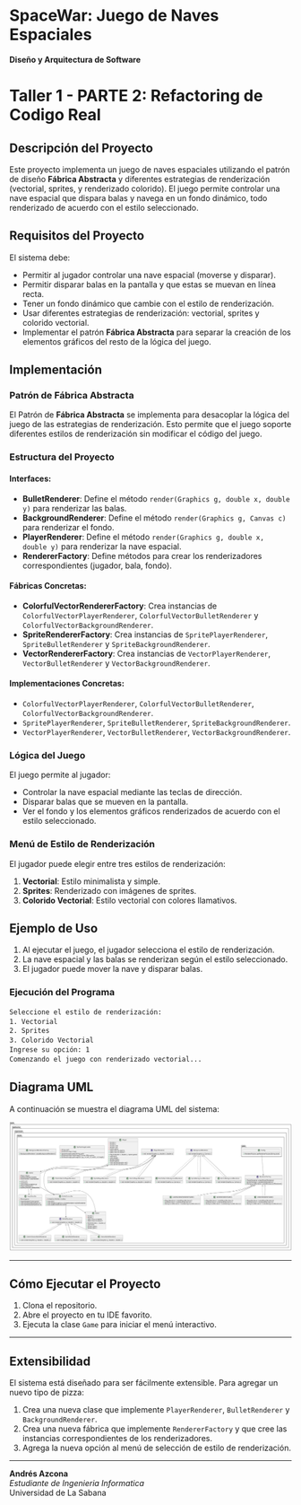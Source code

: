 # SpaceWar: Juego de Naves Espaciales  
**Diseño y Arquitectura de Software**  

# Taller 1 - PARTE 2: Refactoring de Codigo Real

## Descripción del Proyecto  
Este proyecto implementa un juego de naves espaciales utilizando el patrón de diseño **Fábrica Abstracta** y diferentes estrategias de renderización (vectorial, sprites, y renderizado colorido). El juego permite controlar una nave espacial que dispara balas y navega en un fondo dinámico, todo renderizado de acuerdo con el estilo seleccionado.  

## Requisitos del Proyecto  
El sistema debe:  

- Permitir al jugador controlar una nave espacial (moverse y disparar).  
- Permitir disparar balas en la pantalla y que estas se muevan en línea recta.  
- Tener un fondo dinámico que cambie con el estilo de renderización.  
- Usar diferentes estrategias de renderización: vectorial, sprites y colorido vectorial.  
- Implementar el patrón **Fábrica Abstracta** para separar la creación de los elementos gráficos del resto de la lógica del juego.  

## Implementación  

### Patrón de Fábrica Abstracta  
El Patrón de **Fábrica Abstracta** se implementa para desacoplar la lógica del juego de las estrategias de renderización. Esto permite que el juego soporte diferentes estilos de renderización sin modificar el código del juego.  

### Estructura del Proyecto  

#### Interfaces:  
- **BulletRenderer**: Define el método `render(Graphics g, double x, double y)` para renderizar las balas.  
- **BackgroundRenderer**: Define el método `render(Graphics g, Canvas c)` para renderizar el fondo.  
- **PlayerRenderer**: Define el método `render(Graphics g, double x, double y)` para renderizar la nave espacial.  
- **RendererFactory**: Define métodos para crear los renderizadores correspondientes (jugador, bala, fondo).  

#### Fábricas Concretas:  
- **ColorfulVectorRendererFactory**: Crea instancias de `ColorfulVectorPlayerRenderer`, `ColorfulVectorBulletRenderer` y `ColorfulVectorBackgroundRenderer`.  
- **SpriteRendererFactory**: Crea instancias de `SpritePlayerRenderer`, `SpriteBulletRenderer` y `SpriteBackgroundRenderer`.  
- **VectorRendererFactory**: Crea instancias de `VectorPlayerRenderer`, `VectorBulletRenderer` y `VectorBackgroundRenderer`.  

#### Implementaciones Concretas:  
- `ColorfulVectorPlayerRenderer`, `ColorfulVectorBulletRenderer`, `ColorfulVectorBackgroundRenderer`.  
- `SpritePlayerRenderer`, `SpriteBulletRenderer`, `SpriteBackgroundRenderer`.  
- `VectorPlayerRenderer`, `VectorBulletRenderer`, `VectorBackgroundRenderer`.  

### Lógica del Juego  
El juego permite al jugador:  
- Controlar la nave espacial mediante las teclas de dirección.  
- Disparar balas que se mueven en la pantalla.  
- Ver el fondo y los elementos gráficos renderizados de acuerdo con el estilo seleccionado.  

### Menú de Estilo de Renderización  
El jugador puede elegir entre tres estilos de renderización:  
1. **Vectorial**: Estilo minimalista y simple.  
2. **Sprites**: Renderizado con imágenes de sprites.  
3. **Colorido Vectorial**: Estilo vectorial con colores llamativos.  

## Ejemplo de Uso  
1. Al ejecutar el juego, el jugador selecciona el estilo de renderización.  
2. La nave espacial y las balas se renderizan según el estilo seleccionado.  
3. El jugador puede mover la nave y disparar balas.  

### Ejecución del Programa  
```bash
Seleccione el estilo de renderización:  
1. Vectorial  
2. Sprites  
3. Colorido Vectorial  
Ingrese su opción: 1  
Comenzando el juego con renderizado vectorial...
```

## Diagrama UML

A continuación se muestra el diagrama UML del sistema:

![Diagrama UML](UML.png)

---
## Cómo Ejecutar el Proyecto

1. Clona el repositorio.
2. Abre el proyecto en tu IDE favorito.
3. Ejecuta la clase `Game` para iniciar el menú interactivo.

---

## Extensibilidad

El sistema está diseñado para ser fácilmente extensible. Para agregar un nuevo tipo de pizza:

1. Crea una nueva clase que implemente `PlayerRenderer`, `BulletRenderer` y `BackgroundRenderer`.
2. Crea una nueva fábrica que implemente `RendererFactory` y que cree las instancias correspondientes de los renderizadores.
3. Agrega la nueva opción al menú de selección de estilo de renderización.
---



**Andrés Azcona**  
*Estudiante de Ingenieria Informatica*  
Universidad de La Sabana
